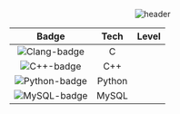 <center>

![header](https://capsule-render.vercel.app/api?type=venom&height=300&color=gradient&text=Done%20Is%20Better%20Than%20Perfect&fontColor=111111&fontAlignY=40&animation=twinkling&stroke=00FF00&strokeWidth=2&desc=ReThinkIn&descSize=30&fontSize=60)

|Badge|Tech|Level|
|:-----:|:-----:|:-----:|
|![Clang-badge](https://img.shields.io/badge/C-A8B9CC?style=plastic&logo=C&logoColor=white)|C||
|![C++-badge](https://img.shields.io/badge/C++-00599C?style=plastic&logo=C%2B%2B&logoColor=white)|C++||
|![Python-badge](https://img.shields.io/badge/Python-3776AB?style=plastic&logo=Python&logoColor=white)|Python||
|![MySQL-badge](https://img.shields.io/badge/MySQL-4479A1?style=plastic&logo=MySQL&logoColor=white)|MySQL||

</center>

<!--
**ymiwm/ymiwm** is a ✨ _special_ ✨ repository because its `README.md` (this file) appears on your GitHub profile.

### Hi there 👋

Here are some ideas to get you started:

- 🔭 I’m currently working on ****
- 🌱 I’m currently learning ****
- 👯 I’m looking to collaborate on ****
- 🤔 I’m looking for help with ****
- 💬 Ask me about ****
- 📫 How to reach me: ****
- 😄 Pronouns: ****
- ⚡ Fun fact: ****
-->
